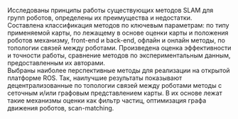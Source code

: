 Исследованы принципы работы существующих методов SLAM для групп роботов, определены их преимущества и недостатки.  
Составлена классификация методов по ключевым параметрам: по типу применяемой карты, по лежащему в основе оценки карты и положения роботов механизму, front-end и back-end, офлайн и онлайн методы, по топологии связей между роботами. Произведена оценка эффективности и точности работы, сравнение методов по экспериментальным данным, предоставленным их авторами.  
Выбраны наиболее перспективные методы для реализации на открытой платформе ROS. Так, наилучшие результаты показывают децентрализованные по топологии связей между роботами методы с сеточным и/или графовым представлением карты. В их основе лежат такие механизмы оценки как фильтр частиц, оптимизация графа движения роботов, scan-matching.